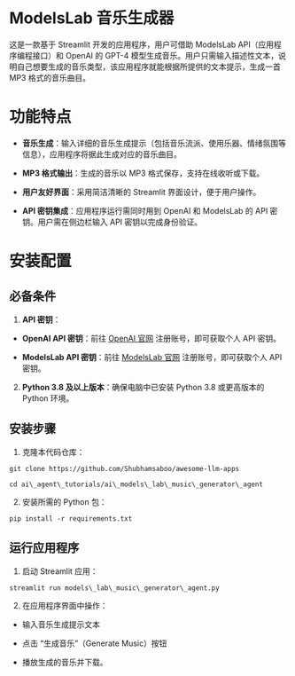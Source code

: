 # ModelsLab 音乐生成器

这是一款基于 Streamlit 开发的应用程序，用户可借助 ModelsLab API（应用程序编程接口）和 OpenAI 的 GPT-4 模型生成音乐。用户只需输入描述性文本，说明自己想要生成的音乐类型，该应用程序就能根据所提供的文本提示，生成一首 MP3 格式的音乐曲目。

# 功能特点

* **音乐生成**：输入详细的音乐生成提示（包括音乐流派、使用乐器、情绪氛围等信息），应用程序将据此生成对应的音乐曲目。

* **MP3 格式输出**：生成的音乐以 MP3 格式保存，支持在线收听或下载。

* **用户友好界面**：采用简洁清晰的 Streamlit 界面设计，便于用户操作。

* **API 密钥集成**：应用程序运行需同时用到 OpenAI 和 ModelsLab 的 API 密钥。用户需在侧边栏输入 API 密钥以完成身份验证。

# 安装配置

## 必备条件

1. **API 密钥**：

* **OpenAI API 密钥**：前往 [OpenAI 官网](https://platform.openai.com/api-keys) 注册账号，即可获取个人 API 密钥。

* **ModelsLab API 密钥**：前往 [ModelsLab 官网](https://modelslab.com/dashboard/api-keys) 注册账号，即可获取个人 API 密钥。

2. **Python 3.8 及以上版本**：确保电脑中已安装 Python 3.8 或更高版本的 Python 环境。

## 安装步骤

1. 克隆本代码仓库：

```
git clone https://github.com/Shubhamsaboo/awesome-llm-apps

cd ai\_agent\_tutorials/ai\_models\_lab\_music\_generator\_agent
```

2. 安装所需的 Python 包：

```
pip install -r requirements.txt
```

## 运行应用程序

1. 启动 Streamlit 应用：

```
streamlit run models\_lab\_music\_generator\_agent.py
```

2. 在应用程序界面中操作：

* 输入音乐生成提示文本

* 点击 “生成音乐”（Generate Music）按钮

* 播放生成的音乐并下载。
